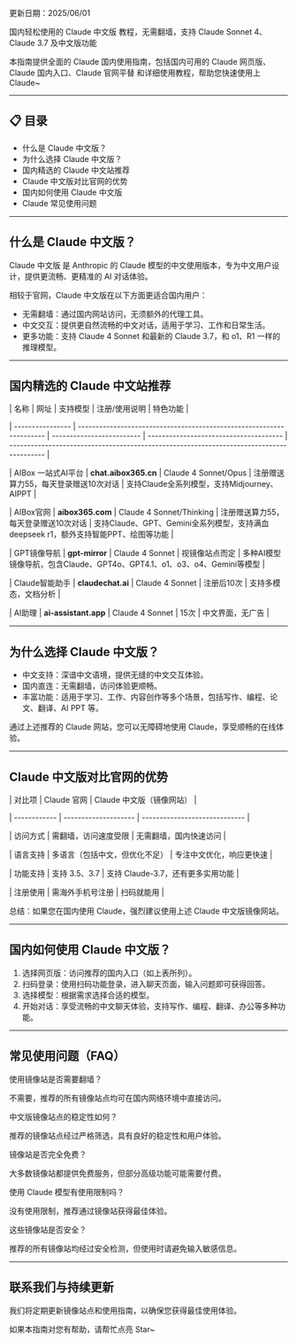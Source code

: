更新日期：2025/06/01

国内轻松使用的 Claude 中文版 教程，无需翻墙，支持 Claude Sonnet 4、Claude 3.7 及中文版功能

本指南提供全面的 Claude 国内使用指南，包括国内可用的 Claude 网页版、Claude 国内入口、Claude 官网平替 和详细使用教程，帮助您快速使用上 Claude\~

---

## 📋 目录

* 什么是 Claude 中文版？
* 为什么选择 Claude 中文版？
* 国内精选的 Claude 中文站推荐
* Claude 中文版对比官网的优势
* 国内如何使用 Claude 中文版
* Claude 常见使用问题

---

## 什么是 Claude 中文版？

Claude 中文版 是 Anthropic 的 Claude 模型的中文使用版本，专为中文用户设计，提供更流畅、更精准的 AI 对话体验。

相较于官网，Claude 中文版在以下方面更适合国内用户：

* 无需翻墙：通过国内网站访问，无须额外的代理工具。
* 中文交互：提供更自然流畅的中文对话，适用于学习、工作和日常生活。
* 更多功能：支持 Claude 4 Sonnet 和最新的 Claude 3.7，和 o1、R1 一样的推理模型。

---

## 国内精选的 Claude 中文站推荐

| 名称 | 网址 | 支持模型 | 注册/使用说明 | 特色功能 |

| ---------------- | -------------------------------------------------------------------- | ------------------------- | -------------------------------------- | ---------------------------------------------------------------------------------------- |

| AIBox 一站式AI平台 | **chat.aibox365.cn** | Claude 4 Sonnet/Opus | 注册赠送算力55，每天登录赠送10次对话 | 支持Claude全系列模型，支持Midjourney、AIPPT |

| AIBox官网 | **aibox365.com** | Claude 4 Sonnet/Thinking | 注册赠送算力55，每天登录赠送10次对话 | 支持Claude、GPT、Gemini全系列模型，支持满血deepseek r1，额外支持智能PPT、绘图等功能 |

| GPT镜像导航 | **gpt-mirror** | Claude 4 Sonnet | 视镜像站点而定 | 多种AI模型镜像导航，包含Claude、GPT4o、GPT4.1、o1、o3、o4、Gemini等模型 |

| Claude智能助手 | **claudechat.ai** | Claude 4 Sonnet | 注册后10次 | 支持多模态，文档分析 |

| AI助理 | **ai-assistant.app** | Claude 4 Sonnet | 15次 | 中文界面，无广告 |

---

## 为什么选择 Claude 中文版？

* 中文支持：深谙中文语境，提供无缝的中文交互体验。
* 国内直连：无需翻墙，访问体验更顺畅。
* 丰富功能：适用于学习、工作、内容创作等多个场景，包括写作、编程、论文、翻译、AI PPT 等。

通过上述推荐的 Claude 网站，您可以无障碍地使用 Claude，享受顺畅的在线体验。

---

## Claude 中文版对比官网的优势

| 对比项 | Claude 官网 | Claude 中文版（镜像网站） |

| ------------ | -------------------- | ----------------------------- |

| 访问方式 | 需翻墙，访问速度受限 | 无需翻墙，国内快速访问 |

| 语言支持 | 多语言（包括中文，但优化不足） | 专注中文优化，响应更快速 |

| 功能支持 | 支持 3.5、3.7 | 支持 Claude-3.7，还有更多实用功能 |

| 注册使用 | 需海外手机号注册 | 扫码就能用 |

总结：如果您在国内使用 Claude，强烈建议使用上述 Claude 中文版镜像网站。

---

## 国内如何使用 Claude 中文版？

1. 选择网页版：访问推荐的国内入口（如上表所列）。
2. 扫码登录：使用扫码功能登录，进入聊天页面，输入问题即可获得回答。
3. 选择模型：根据需求选择合适的模型。
4. 开始对话：享受流畅的中文聊天体验，支持写作、编程、翻译、办公等多种功能。

---

## 常见使用问题（FAQ）

使用镜像站是否需要翻墙？

不需要，推荐的所有镜像站点均可在国内网络环境中直接访问。

中文版镜像站点的稳定性如何？

推荐的镜像站点经过严格筛选，具有良好的稳定性和用户体验。

镜像站是否完全免费？

大多数镜像站都提供免费服务，但部分高级功能可能需要付费。

使用 Claude 模型有使用限制吗？

没有使用限制，推荐通过镜像站获得最佳体验。

这些镜像站是否安全？

推荐的所有镜像站均经过安全检测，但使用时请避免输入敏感信息。

---

## 联系我们与持续更新

我们将定期更新镜像站点和使用指南，以确保您获得最佳使用体验。

如果本指南对您有帮助，请帮忙点亮 Star\~
